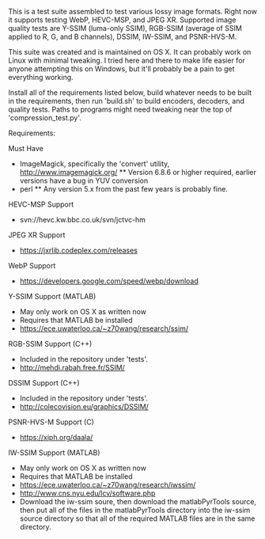 This is a test suite assembled to test various lossy image formats. Right now it supports testing WebP, HEVC-MSP, and JPEG XR. Supported image quality tests are Y-SSIM (luma-only SSIM), RGB-SSIM (average of SSIM applied to R, G, and B channels), DSSIM, IW-SSIM, and PSNR-HVS-M.

This suite was created and is maintained on OS X. It can probably work on Linux with minimal tweaking. I tried here and there to make life easier for anyone attempting this on Windows, but it'll probably be a pain to get everything working.

Install all of the requirements listed below, build whatever needs to be built in the requirements, then run 'build.sh' to build encoders, decoders, and quality tests. Paths to programs might need tweaking near the top of 'compression_test.py'.

Requirements:

Must Have
* ImageMagick, specifically the 'convert' utility, http://www.imagemagick.org/
** Version 6.8.6 or higher required, earlier versions have a bug in YUV conversion
* perl
** Any version 5.x from the past few years is probably fine.

HEVC-MSP Support
* svn://hevc.kw.bbc.co.uk/svn/jctvc-hm

JPEG XR Support
* https://jxrlib.codeplex.com/releases

WebP Support
* https://developers.google.com/speed/webp/download

Y-SSIM Support (MATLAB)
* May only work on OS X as written now
* Requires that MATLAB be installed
* https://ece.uwaterloo.ca/~z70wang/research/ssim/

RGB-SSIM Support (C++)
* Included in the repository under 'tests'.
* http://mehdi.rabah.free.fr/SSIM/

DSSIM Support (C++)
* Included in the repository under 'tests'.
* http://colecovision.eu/graphics/DSSIM/

PSNR-HVS-M Support (C)
* https://xiph.org/daala/

IW-SSIM Support (MATLAB)
* May only work on OS X as written now
* Requires that MATLAB be installed
* https://ece.uwaterloo.ca/~z70wang/research/iwssim/
* http://www.cns.nyu.edu/lcv/software.php
* Download the iw-ssim soure, then download the matlabPyrTools source, then put all of the files in the matlabPyrTools directory into the iw-ssim source directory so that all of the required MATLAB files are in the same directory.
